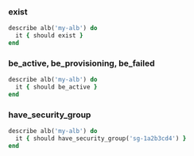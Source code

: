 ### exist

```ruby
describe alb('my-alb') do
  it { should exist }
end
```

### be_active, be_provisioning, be_failed

```ruby
describe alb('my-alb') do
  it { should be_active }
end
```

### have_security_group

```ruby
describe alb('my-alb') do
  it { should have_security_group('sg-1a2b3cd4') }
end
```


